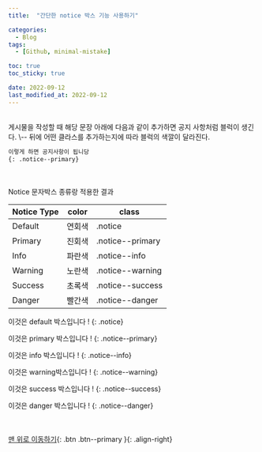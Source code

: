 ```yaml
---
title:  "간단한 notice 박스 기능 사용하기" 

categories:
  - Blog
tags:
  - [Github, minimal-mistake]

toc: true
toc_sticky: true

date: 2022-09-12
last_modified_at: 2022-09-12
---
```


<br/>
게시물을 작성할 때 해당 문장 아래에 다음과 같이 추가하면 공지 사항처럼 블럭이 생긴다. \-- 뒤에 어떤 클라스를 추가하는지에 따라 블럭의 색깔이 달라진다. 

```markdown
이렇게 하면 공지사항이 됩니당
{: .notice--primary}
```


<br/><br/>
Notice 문자박스 종류랑 적용한 결과
<br/>
  
| Notice Type | color | class |
| --- | --- | --- |
| Default | 연회색 | .notice |
| Primary | 진회색 | .notice\--primary |
| Info | 파란색 | .notice\--info |
| Warning | 노란색 | .notice\--warning |
| Success | 초록색 | .notice\--success |
| Danger | 빨간색  | .notice\--danger |


이것은 default 박스입니다 !
{: .notice}

이것은 primary 박스입니다 !
{: .notice--primary}

이것은 info 박스입니다 !
{: .notice--info}

이것은 warning박스입니다 !
{: .notice--warning}

이것은 success 박스입니다 !
{: .notice--success}

이것은 danger 박스입니다 !
{: .notice--danger}


<br/><br/>
[맨 위로 이동하기](#){: .btn .btn--primary }{: .align-right}
<br/><br/>
